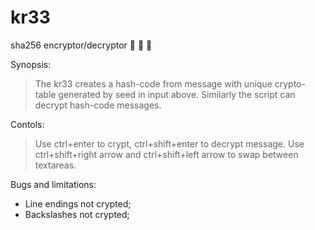 # kr33 
sha256 encryptor/decryptor
:tangerine: :tangerine: :tangerine: 

Synopsis:
>The kr33 creates a hash-code from message with unique crypto-table generated by seed in input above. 
>Similarly the script can decrypt hash-code messages.

Contols:
>Use ctrl+enter to crypt, ctrl+shift+enter to decrypt message. 
>Use ctrl+shift+right arrow and ctrl+shift+left arrow to swap between textareas.

Bugs and limitations:
- Line endings not crypted;
- Backslashes not crypted;
